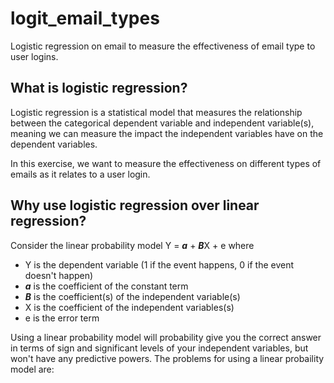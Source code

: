 # logit_email_types
Logistic regression on email to measure the effectiveness of email type to user logins.

## What is logistic regression?
Logistic regression is a statistical model that measures the relationship between the categorical dependent variable and independent variable(s), meaning we can measure the impact the independent variables have on the dependent variables. 

In this exercise, we want to measure the effectiveness on different types of emails as it relates to a user login. 

## Why use logistic regression over linear regression?
Consider the linear probability model
    Y = ***a*** + ***B***X + e
where
* Y is the dependent variable (1 if the event happens, 0 if the event doesn't happen)
* ***a*** is the coefficient of the constant term
* ***B*** is the coefficient(s) of the independent variable(s)
* X is the coefficient of the independent variables(s)
* e is the error term

Using a linear probability model will probability give you the correct answer in terms of sign and significant levels of your independent variables, but won't have any predictive powers. The problems for using a linear probaility model are: